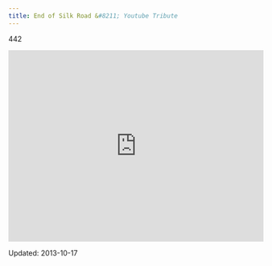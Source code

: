 ```yaml
---
title: End of Silk Road &#8211; Youtube Tribute
---
```

442

<div class="single-post-video">
<iframe width="507" height="380" src="http://www.youtube.com/embed/Di5NSU5yuKE?feature=oembed" frameborder="0" allowfullscreen></iframe>		</div>
    

    
Updated: 2013-10-17